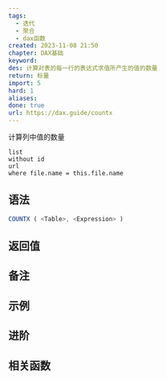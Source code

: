 ```yaml
---
tags:
  - 迭代
  - 聚合
  - dax函数
created: 2023-11-08 21:50
chapter: DAX基础
keyword: 
des: 计算对表的每一行的表达式求值所产生的值的数量
return: 标量
import: 5
hard: 1
aliases: 
done: true
url: https://dax.guide/countx
---
```

计算列中值的数量
```dataview
list 
without id
url
where file.name = this.file.name
```
## 语法
```js
COUNTX ( <Table>, <Expression> )
```

## 返回值


## 备注



## 示例



## 进阶


## 相关函数